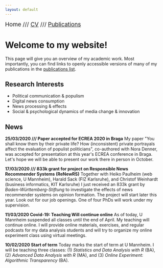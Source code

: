 ```yaml
---
layout: default
---
```


<span style="font-size:14pt">Home /// [CV](./cv.html) /// [Publications](./publications.html)</span>

# Welcome to my website!

This page will give you an overview of my academic work. Most importantly, you can find links to openly accessible versions of many of my publications in the [publications list](./publications.html).

## Research Interests

* Political communication & populism
* Digital news consumption
* News processing & effects
* Social & psychological dynamics of media change & innovation

## News

**25/03/2020 /// Paper accepted for ECREA 2020 in Braga**
My paper "You shall know them by their private life? How (inconsistent) private portrayals affect the evaluation of populist politicians", co-authored with Nora Denner, was accepted for presentation at this year's ECREA conference in Braga. Let's hope we will be able to present our work there in person in October.

**17/03/2020 /// 833k grant for project on Responsible News Recommender Systems (ReNewRS)**
Together with Heiko Paulheim (web science, U Mannheim), Harald Sack (FIZ Karlsruhe), and Christof Weinhardt (business informatics, KIT Karlsruhe) I just received an 833k grant by *Baden-Württemberg-Stiftung* to investigate the effects of news recommender systems on opinion formation. The project will start later this year. Look out for our job openings. One of four PhDs will work under my supervision.

**11/03/2020 Covid-19: Teaching Will continue online**
As of today, U Mannheim suspended all classes until the end of April. My teaching will continue online. I will provide online materials, exercises, and regular podcasts for my data analysis students and will try to organize my online experiment class using virtual meetings.

**10/02/2020 Start of term**
Today marks the start of term at U Mannheim. I will be teaching three classes: (1) *Statistics and Data Analysis with R* (BA), (2) *Advanced Data Analysis with R* (MA), and (3) *Online Experiment: Algorithmic Transparency* (BA).